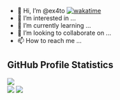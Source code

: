 - 👋 Hi, I’m @ex4to
[![wakatime](https://wakatime.com/badge/user/210196ad-e1cb-4b4b-b4ae-3a0738bc65d1.svg)](https://wakatime.com/@210196ad-e1cb-4b4b-b4ae-3a0738bc65d1)  
- 👀 I’m interested in ...
- 🌱 I’m currently learning ...
- 💞️ I’m looking to collaborate on ...
- 📫 How to reach me ...

## GitHub Profile Statistics
<div>
  <img align="center" src="https://github-readme-stats.vercel.app/api?username=ex4to&show_icons=true&theme=merko" />
</div>
<img align="center" src="https://github-readme-stats.vercel.app/api/top-langs/?username=ex4to&layout=compact" />
<img align="center" src="https://github-readme-stats.vercel.app/api/wakatime?username=ex4to" />

<!---
ex4to/ex4to is a ✨ special ✨ repository because its `README.md` (this file) appears on your GitHub profile.
You can click the Preview link to take a look at your changes.
--->
